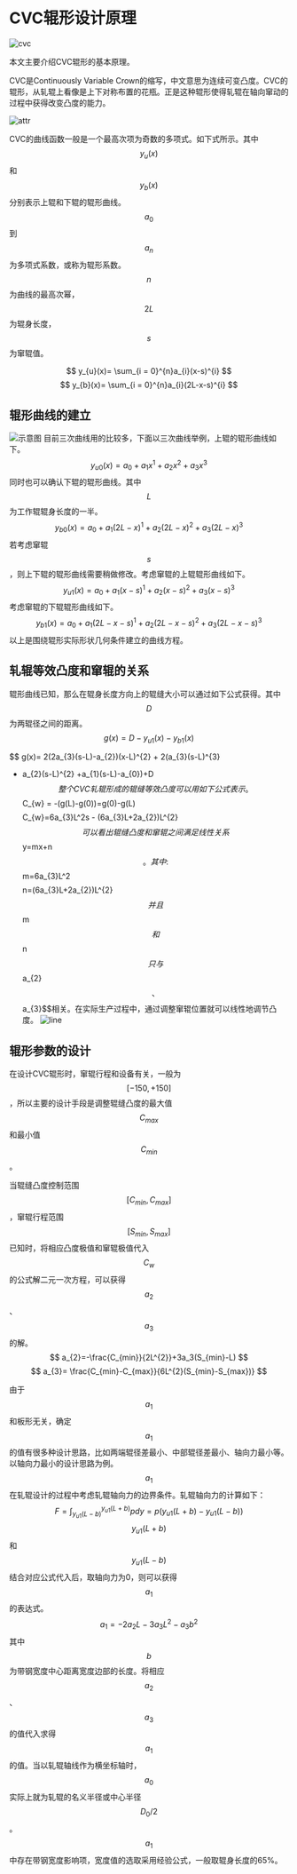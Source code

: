 # CVC辊形设计原理

![cvc](cvc_roll_design/cvc.png)



本文主要介绍CVC辊形的基本原理。

CVC是Continuously Variable Crown的缩写，中文意思为连续可变凸度。CVC的辊形，从轧辊上看像是上下对称布置的花瓶。正是这种辊形使得轧辊在轴向窜动的过程中获得改变凸度的能力。

![attr](cvc_roll_design/attr.jpg)



CVC的曲线函数一般是一个最高次项为奇数的多项式。如下式所示。其中$$y_{u}(x)$$和$$y_{b}(x)$$分别表示上辊和下辊的辊形曲线。$$a_{0}$$到$$a_{n}$$为多项式系数，或称为辊形系数。$$n$$为曲线的最高次幂，$$2L$$为辊身长度，$$s$$为窜辊值。


$$
y_{u}(x)= \sum_{i = 0}^{n}a_{i}(x-s)^{i}
$$
$$
y_{b}(x)= \sum_{i = 0}^{n}a_{i}(2L-x-s)^{i}
$$
## 辊形曲线的建立
![示意图](cvc_roll_design/pic.png)
目前三次曲线用的比较多，下面以三次曲线举例，上辊的辊形曲线如下。
$$
y_{u0}(x) = a_{0} +a_{1}x^{1}+a_{2}x^{2}+a_{3}x^{3}
$$
同时也可以确认下辊的辊形曲线。其中$$L$$为工作辊辊身长度的一半。
$$
y_{b0}(x) = a_{0} +a_{1}(2L-x)^{1}+a_{2}(2L-x)^{2}+a_{3}(2L-x)^{3}
$$
若考虑窜辊$$s$$，则上下辊的辊形曲线需要稍做修改。考虑窜辊的上辊辊形曲线如下。
$$
y_{u1}(x) = a_{0} +a_{1}(x-s)^{1}+a_{2}(x-s)^{2}+a_{3}(x-s)^{3}
$$
考虑窜辊的下辊辊形曲线如下。
$$
y_{b1}(x) = a_{0} +a_{1}(2L-x-s)^{1}+a_{2}(2L-x-s)^{2}+a_{3}(2L-x-s)^{3}
$$
以上是围绕辊形实际形状几何条件建立的曲线方程。

## 轧辊等效凸度和窜辊的关系
辊形曲线已知，那么在辊身长度方向上的辊缝大小可以通过如下公式获得。其中$$D$$为两辊径之间的距离。
$$
g(x)= D-y_{u1}(x) -y_{b1}(x)
$$

$$
g(x)= 2(2a_{3}(s-L)-a_{2})(x-L)^{2} + 2(a_{3}(s-L)^{3} 
- a_{2}(s-L)^{2} +a_{1}(s-L)-a_{0})+D
$$
整个CVC轧辊形成的辊缝等效凸度可以用如下公式表示。
$$
C_{w} = -(g(L)-g(0))=g(0)-g(L)
$$
$$
C_{w}=6a_{3}L^2s - (6a_{3}L+2a_{2})L^{2}
$$
可以看出辊缝凸度和窜辊之间满足线性关系$$y=mx+n$$ 。其中:
$$
m=6a_{3}L^2
$$
$$
n=(6a_{3}L+2a_{2})L^{2}
$$
并且$$m$$和$$n$$ 只与$$a_{2}$$、$$a_{3}$$相关。在实际生产过程中，通过调整窜辊位置就可以线性地调节凸度。
![line](cvc_roll_design/line.png)

## 辊形参数的设计
在设计CVC辊形时，窜辊行程和设备有关，一般为$$[-150, +150]​$$，所以主要的设计手段是调整辊缝凸度的最大值$$C_{max}​$$和最小值$$C_{min}​$$。

当辊缝凸度控制范围$$[C_{min}, C_{max}]$$，窜辊行程范围$$[S_{min}, S_{max}]$$已知时，将相应凸度极值和窜辊极值代入$$C_{w}$$的公式解二元一次方程，可以获得$$a_{2}$$、$$a_{3}$$的解。
$$
a_{2}=-\frac{C_{min}}{2L^{2}}+3a_3(S_{min}-L)
$$
$$
a_{3}= \frac{C_{min}-C_{max}}{6L^{2}(S_{min}-S_{max})}
$$


由于$$a_{1}$$和板形无关，确定$$a_{1}$$的值有很多种设计思路，比如两端辊径差最小、中部辊径差最小、轴向力最小等。
以轴向力最小的设计思路为例。$$a_{1}$$在轧辊设计的过程中考虑轧辊轴向力的边界条件。轧辊轴向力的计算如下：
$$
F=\int_{y_{u1}(L-b)}^{y_{u1}(L+b)}pdy
= p(y_{u1}(L+b)-y_{u1}(L-b))
$$
$$y_{u1}(L+b)$$和$$y_{u1}(L-b)$$结合对应公式代入后，取轴向力为0，则可以获得$$a_{1}$$的表达式。
$$
a_{1}=-2a_{2}L-3a_{3}L^{2}-a_{3}b^{2}
$$
其中$$b$$为带钢宽度中心距离宽度边部的长度。将相应$$a_{2}$$、$$a_{3}$$的值代入求得$$a_{1}$$的值。当以轧辊轴线作为横坐标轴时，$$a_{0}$$实际上就为轧辊的名义半径或中心半径$$D_{0}/2$$。$$a_{1}$$中存在带钢宽度影响项，宽度值的选取采用经验公式，一般取辊身长度的65%。